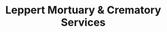 ---
title: "Leppert Mortuary & Crematory Services"
url: /carmel/leppert-mortuary-and-crematory-services/
shop: funeral directors
---
